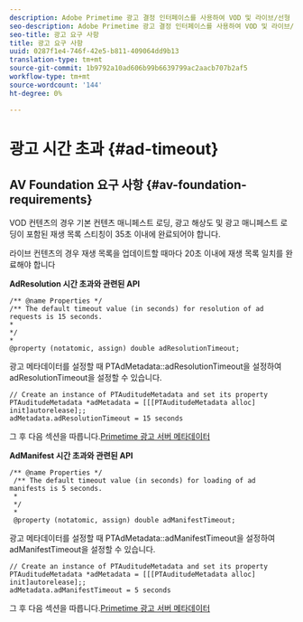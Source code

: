 ```yaml
---
description: Adobe Primetime 광고 결정 인터페이스를 사용하여 VOD 및 라이브/선형 컨텐츠에 광고를 삽입할 수 있습니다.
seo-description: Adobe Primetime 광고 결정 인터페이스를 사용하여 VOD 및 라이브/선형 컨텐츠에 광고를 삽입할 수 있습니다.
seo-title: 광고 요구 사항
title: 광고 요구 사항
uuid: 0287f1e4-746f-42e5-b811-409064dd9b13
translation-type: tm+mt
source-git-commit: 1b9792a10ad606b99b6639799ac2aacb707b2af5
workflow-type: tm+mt
source-wordcount: '144'
ht-degree: 0%

---
```



# 광고 시간 초과 {#ad-timeout}

## AV Foundation 요구 사항 {#av-foundation-requirements}

VOD 컨텐츠의 경우 기본 컨텐츠 매니페스트 로딩, 광고 해상도 및 광고 매니페스트 로딩이 포함된 재생 목록 스티칭이 35초 이내에 완료되어야 합니다.

라이브 컨텐츠의 경우 재생 목록을 업데이트할 때마다 20초 이내에 재생 목록 일치를 완료해야 합니다

**AdResolution 시간 초과와 관련된 API**

```
/** @name Properties */
/** The default timeout value (in seconds) for resolution of ad requests is 15 seconds.
*
*/
*
@property (notatomic, assign) double adResolutionTimeout;
```

광고 메타데이터를 설정할 때 PTAdMetadata::adResolutionTimeout을 설정하여 adResolutionTimeout을 설정할 수 있습니다.

```
// Create an instance of PTAuditudeMetadata and set its property
PTAuditudeMetadata *adMetadata = [[[PTAuditudeMetadata alloc] init]autorelease];;
adMetadata.adResolutionTimeout = 15 seconds
```

그 후 다음 섹션을 따릅니다.[Primetime 광고 서버 메타데이터](../..//tvsdk-3x-ios-prog/ios-3x-advertising/ios-3x-primetime-ad-serving-metadata/ios-3x-primetime-ad-serving-metadata.md)

**AdManifest 시간 초과와 관련된 API**

```
/** @name Properties */
 /** The default timeout value (in seconds) for loading of ad manifests is 5 seconds.
 *
 */
 *
 @property (notatomic, assign) double adManifestTimeout; 
```

광고 메타데이터를 설정할 때 PTAdMetadata::adManifestTimeout을 설정하여 adManifestTimeout을 설정할 수 있습니다.


```
// Create an instance of PTAuditudeMetadata and set its property
PTAuditudeMetadata *adMetadata = [[[PTAuditudeMetadata alloc] init]autorelease];;
adMetadata.adManifestTimeout = 5 seconds
```

그 후 다음 섹션을 따릅니다.[Primetime 광고 서버 메타데이터](../..//tvsdk-3x-ios-prog/ios-3x-advertising/ios-3x-primetime-ad-serving-metadata/ios-3x-primetime-ad-serving-metadata.md)
